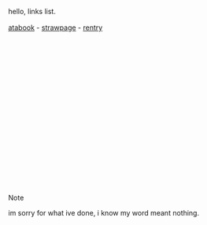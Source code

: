 hello, links list.

[atabook](https://boosfer.atabook.org) - [strawpage](https://takumifujiwara.straw.page) - [rentry](https://rentry.co/gambitmace)
⠀⠀⠀　 　
⠀⠀⠀⠀⠀　 　⠀⠀⠀　 　⠀⠀⠀　 　⠀⠀⠀　 　⠀⠀⠀　 　⠀⠀⠀　 　⠀　 　


⠀⠀⠀　 　⠀⠀⠀　 　⠀⠀⠀　 　⠀⠀⠀　 　⠀⠀⠀　 　⠀⠀⠀　 　⠀⠀⠀　 　⠀⠀⠀　 　⠀⠀⠀　 　⠀⠀⠀　 　⠀⠀⠀　 　⠀⠀⠀　 　⠀⠀⠀　 　⠀⠀⠀　 　⠀⠀⠀　 　⠀⠀⠀　 　⠀⠀⠀　 　⠀⠀⠀　 　⠀⠀⠀　 　⠀⠀⠀　 　⠀⠀⠀　 　⠀⠀⠀　 　⠀⠀⠀　 　⠀⠀⠀　 　⠀⠀⠀　 　
⠀⠀⠀　 　⠀⠀⠀　 　⠀⠀⠀　 　⠀⠀⠀　 　⠀⠀⠀　 　⠀⠀⠀　 　⠀⠀⠀　 　⠀⠀⠀　 　⠀⠀⠀　 　⠀⠀⠀　 　⠀⠀⠀　 　⠀⠀⠀　 　⠀⠀⠀　 　⠀⠀⠀　 　⠀⠀⠀　 　⠀⠀⠀　 　⠀⠀⠀　 　⠀⠀⠀　 　⠀⠀⠀　 　⠀⠀⠀　 　⠀⠀⠀　 　⠀⠀⠀　 　⠀⠀⠀　 　⠀⠀⠀　 　⠀⠀⠀　 　⠀⠀⠀　 　⠀⠀⠀　 　⠀⠀⠀　 　⠀⠀⠀　 　⠀⠀⠀　 　⠀⠀⠀　 　⠀⠀⠀　 　⠀⠀⠀　 　⠀⠀⠀　 　⠀⠀⠀　 　⠀⠀⠀　 　⠀⠀⠀　 　⠀⠀⠀　 　⠀⠀⠀　 　⠀⠀⠀　 　⠀⠀⠀　 　⠀⠀⠀　 　⠀⠀⠀　 　⠀⠀⠀　 　⠀⠀⠀　 　⠀⠀⠀　 　⠀⠀⠀　 　⠀⠀⠀　 　⠀⠀⠀　 　⠀⠀⠀　 　⠀⠀⠀　 　⠀⠀⠀　 　⠀⠀⠀　 　⠀⠀⠀　 　⠀⠀⠀　 　⠀⠀⠀　 　⠀⠀⠀　 　⠀⠀⠀　 　⠀⠀⠀　 　⠀⠀⠀　 　⠀⠀⠀　 　⠀⠀⠀　 　⠀⠀⠀　 　⠀⠀⠀　 　⠀⠀⠀　 　⠀⠀⠀　 　⠀⠀⠀　 　⠀⠀⠀　 　⠀⠀⠀　 　⠀⠀⠀　 　⠀⠀⠀　 　⠀⠀⠀　 　⠀⠀⠀　 　⠀⠀⠀　 　⠀⠀⠀　 　⠀⠀⠀　 　⠀⠀⠀　 　⠀⠀⠀　 　⠀⠀⠀　 　⠀⠀⠀　 　
⠀⠀⠀　 　
⠀⠀⠀　 　
⠀⠀⠀　 　
> [!note]
> im sorry for what ive done, i know my word meant nothing.

<!--

bio

⠀⠀ ️very talkative person GMT+07.00⠀⠀⠀⠀⠀⠀⠀⠀⠀　 　  ️　 　  ️　 　  ️　 　  ️⠀⠀⠀⠀⠀⠀⠀⠀⠀⠀⠀⠀⠀⠀⠀⠀⠀⠀⠀⠀⠀　  ️⠀ i also follow cool peoples :)


___
___
___

<p align="center">
  <table>
  <td>    
<div align="center">
  <img width="340" alt="Untitled283_20251026171240" src="https://github.com/user-attachments/assets/e9c78713-ff2b-4dfd-8e9f-56ca723273aa" />
</div>
<div align="center">    
  <img src="https://komarev.com/ghpvc/?username=Iimbus&label=⠀cathy's+cleared⠀&color=D9D7D2" alt="Profile views"/>
</div>
<p align="center">
  <a href="https://boosfer.atabook.org"/> atabook</a> ⠀ ✦⠀
  <a href="https://takumifujiwara.straw
  page"/>strawpage</a>
</p>
<p align="center">
  <a href="https://rentry.co/gambitmace"/>rentry</a>
</p>
<div align="center">
  <img src="https://spotify-github-profile.kittinanx.com/api/view?uid=31eoartwwvi7637xugf2xowzc2d4&cover_image=true&theme=novatorem&show_offline=false&background_color=120422&interchange=false&bar_color=D9D7D2&bar_color_cover=false)](https://spotify-github-profile.kittinanx.com/api/view?uid=31eoartwwvi7637xugf2xowzc2d4&redirect=true)" alt="Spotify Now Playing" />
</div>
    
> [!important]
> no, i never claim myself to be smart. stop spreading things about me
    
</td>
</table
</p>

<!--

<div align="center">
  <img src="https://spotify-github-profile.kittinanx.com/api/view?uid=31eoartwwvi7637xugf2xowzc2d4&cover_image=true&theme=novatorem&show_offline=false&background_color=120422&interchange=false&bar_color=FF0000&bar_color_cover=false)](https://spotify-github-profile.kittinanx.com/api/view?uid=31eoartwwvi7637xugf2xowzc2d4&redirect=true)" alt="Spotify Now Playing" />
</div>

